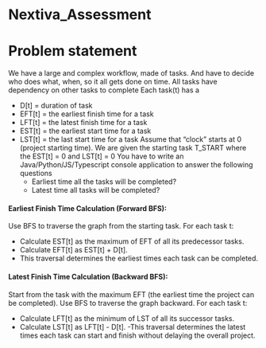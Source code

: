 # Nextiva_Assessment

# Problem statement

We have a large and complex workflow, made of tasks. And have to decide who does what, when, so it all gets done on time.
All tasks have dependency on other tasks to complete
       Each task(t) has a
   - D[t] = duration of task
   - EFT[t] = the earliest finish time for a task
   - LFT[t] = the latest finish time for a task
   - EST[t] = the earliest start time for a task
   - LST[t] = the last start time for a task
   Assume
       that “clock” starts at 0 (project starting time).
       We are given the starting task T_START where the EST[t] = 0 and LST[t] = 0
       You have to write an Java/Python/JS/Typescript console application to answer the following questions
       - Earliest time all the tasks will be completed?
       - Latest time all tasks will be completed?



#### Earliest Finish Time Calculation (Forward BFS):

Use BFS to traverse the graph from the starting task.
For each task t:
- Calculate EST[t] as the maximum of EFT of all its predecessor tasks.
- Calculate EFT[t] as EST[t] + D[t].
- This traversal determines the earliest times each task can be completed.

#### Latest Finish Time Calculation (Backward BFS):

Start from the task with the maximum EFT (the earliest time the project can be completed).
Use BFS to traverse the graph backward.
For each task t:
- Calculate LFT[t] as the minimum of LST of all its successor tasks.
- Calculate LST[t] as LFT[t] - D[t].
-This traversal determines the latest times each task can start and finish without delaying the overall project.





